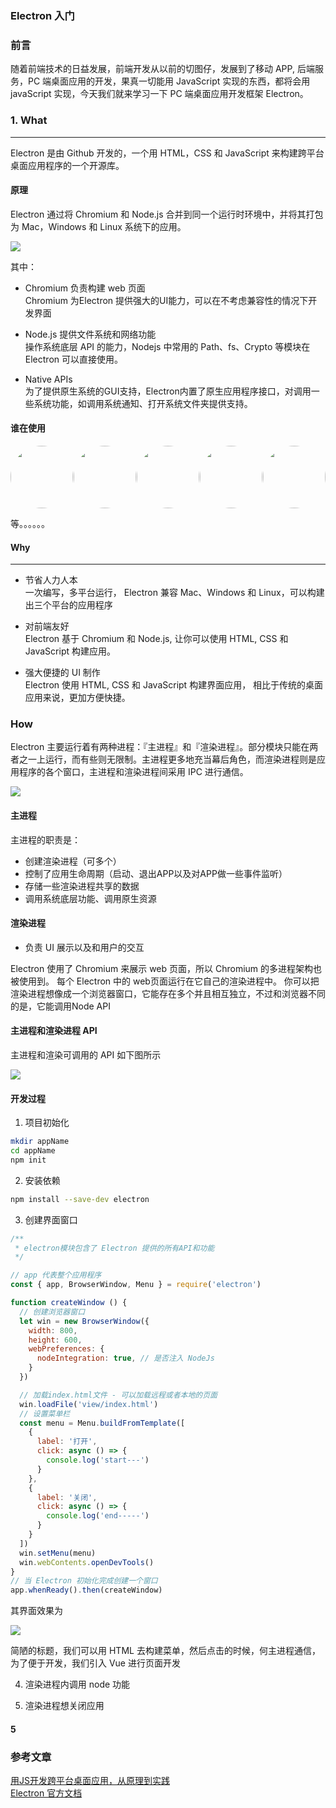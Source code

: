 ### Electron 入门

### 前言
随着前端技术的日益发展，前端开发从以前的切图仔，发展到了移动 APP, 后端服务，PC 端桌面应用的开发，果真一切能用 JavaScript 实现的东西，都将会用 javaScript 实现，今天我们就来学习一下 PC 端桌面应用开发框架 Electron。


### 1. What  
----  
Electron 是由 Github 开发的，一个用 HTML，CSS 和 JavaScript 来构建跨平台桌面应用程序的一个开源库。

#### 原理
Electron 通过将 Chromium 和 Node.js 合并到同一个运行时环境中，并将其打包为 Mac，Windows 和 Linux 系统下的应用。  

![](./images/components.png)    

其中：
- Chromium 负责构建 web 页面  
Chromium 为Electron 提供强大的UI能力，可以在不考虑兼容性的情况下开发界面

- Node.js 提供文件系统和网络功能  
操作系统底层 API 的能力，Nodejs 中常用的 Path、fs、Crypto 等模块在 Electron 可以直接使用。

- Native APIs   
为了提供原生系统的GUI支持，Electron内置了原生应用程序接口，对调用一些系统功能，如调用系统通知、打开系统文件夹提供支持。  


#### 谁在使用  

<center style="display: flex; justify-content:space-between">
    <img src="./images/atom.jpg" width="100" height="100" style="border-radius: 50%"/>
   <img src="./images/vscode.jpg" width="100" height="100" style="border-radius: 50%"/>
     <img src="./images/github.png" width="100" height="100" style="border-radius: 50%"/>
     <img src="./images/ding.jpg" width="100" height="100" style="border-radius: 50%"/>
      <img src="./images/thunderx.jpg" width="100" height="100" style="border-radius: 50%"/>
</center>

等。。。。。。

#### Why
----
- 节省人力人本  
一次编写，多平台运行， Electron 兼容 Mac、Windows 和 Linux，可以构建出三个平台的应用程序

- 对前端友好  
Electron 基于 Chromium 和 Node.js, 让你可以使用 HTML, CSS 和 JavaScript 构建应用。

- 强大便捷的 UI 制作  
Electron 使用 HTML, CSS 和 JavaScript 构建界面应用， 相比于传统的桌面应用来说，更加方便快捷。



### How
Electron 主要运行着有两种进程：『主进程』和『渲染进程』。部分模块只能在两者之一上运行，而有些则无限制。主进程更多地充当幕后角色，而渲染进程则是应用程序的各个窗口，主进程和渲染进程间采用 IPC 进行通信。
  
![](./images/process.png)      


#### 主进程  

主进程的职责是：
- 创建渲染进程（可多个）  
- 控制了应用生命周期（启动、退出APP以及对APP做一些事件监听）
- 存储一些渲染进程共享的数据  
- 调用系统底层功能、调用原生资源  


#### 渲染进程
- 负责 UI 展示以及和用户的交互

Electron 使用了 Chromium 来展示 web 页面，所以 Chromium 的多进程架构也被使用到。 每个 Electron 中的 web页面运行在它自己的渲染进程中。
你可以把渲染进程想像成一个浏览器窗口，它能存在多个并且相互独立，不过和浏览器不同的是，它能调用Node API


#### 主进程和渲染进程 API
主进程和渲染可调用的 API 如下图所示  

![](./images/api.png)  

#### 开发过程

1. 项目初始化  

```bash
mkdir appName
cd appName
npm init

```

2. 安装依赖
```bash
npm install --save-dev electron
```


3. 创建界面窗口
```javascript
/**
 * electron模块包含了 Electron 提供的所有API和功能
 */

// app 代表整个应用程序
const { app, BrowserWindow, Menu } = require('electron')

function createWindow () {   
  // 创建浏览器窗口
  let win = new BrowserWindow({
    width: 800,
    height: 600,
    webPreferences: { 
      nodeIntegration: true, // 是否注入 NodeJs
    }
  })

  // 加载index.html文件 - 可以加载远程或者本地的页面
  win.loadFile('view/index.html')
  // 设置菜单栏
  const menu = Menu.buildFromTemplate([
    {
      label: '打开',
      click: async () => {
        console.log('start---')    
      }
    },
    {
      label: '关闭',
      click: async () => {
        console.log('end-----')  
      }
    }
  ])
  win.setMenu(menu)
  win.webContents.openDevTools()
}
// 当 Electron 初始化完成创建一个窗口
app.whenReady().then(createWindow)
```
其界面效果为  

![](./images/electron.png)  

简陋的标题，我们可以用 HTML 去构建菜单，然后点击的时候，何主进程通信， 为了便于开发，我们引入 Vue 进行页面开发

4. 渲染进程内调用 node 功能



5. 渲染进程想关闭应用




#### 5


























### 参考文章  
[用JS开发跨平台桌面应用，从原理到实践](https://segmentfault.com/a/1190000019426512)  
[Electron 官方文档](https://www.electronjs.org/)







